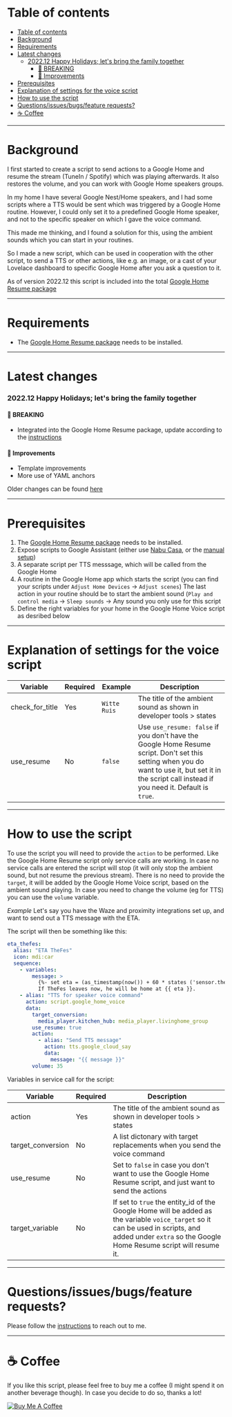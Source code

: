 # Table of contents
- [Table of contents](#table-of-contents)
- [Background](#background)
- [Requirements](#requirements)
- [Latest changes](#latest-changes)
    - [2022.12 Happy Holidays; let's bring the family together](#202212-happy-holidays-lets-bring-the-family-together)
      - [🔴 BREAKING](#-breaking)
      - [🌟 Improvements](#-improvements)
- [Prerequisites](#prerequisites)
- [Explanation of settings for the voice script](#explanation-of-settings-for-the-voice-script)
- [How to use the script](#how-to-use-the-script)
- [Questions/issues/bugs/feature requests?](#questionsissuesbugsfeature-requests)
- [☕ Coffee](#-coffee)

___

# Background
I first started to create a script to send actions to a Google Home and resume the stream (TuneIn / Spotify) which was playing afterwards. It also restores the volume, and you can work with Google Home speakers groups.

In my home I have several Google Nest/Home speakers, and I had some scripts where a TTS would be sent which was triggered by a Google Home routine. However, I could only set it to a predefined Google Home speaker, and not to the specific speaker on which I gave the voice command.

This made me thinking, and I found a solution for this, using the ambient sounds which you can start in your routines.

So I made a new script, which can be used in cooperation with the other script, to send a TTS or other actions, like e.g. an image, or a cast of your Lovelace dashboard to specific Google Home after you ask a question to it. 

As of version 2022.12 this script is included into the total [Google Home Resume package](../readme.md)

___

# Requirements

* The [Google Home Resume package](../readme.md) needs to be installed.

___

# Latest changes

### 2022.12 Happy Holidays; let's bring the family together

#### 🔴 BREAKING

* Integrated into the Google Home Resume package, update according to the [instructions](../readme.md#setup-instructions)

#### 🌟 Improvements

* Template improvements
* More use of YAML anchors

Older changes can be found [here](changelogs/changelog_google_home_voice.md)

___

# Prerequisites

1. The [Google Home Resume package](../readme.md) needs to be installed.
1. Expose scripts to Google Assistant (either use [Nabu Casa](https://www.nabucasa.com/), or the [manual setup](https://www.home-assistant.io/integrations/google_assistant/))
1. A separate script per TTS messsage, which will be called from the Google Home
1. A routine in the Google Home app which starts the script (you can find your scripts under `Adjust Home Devices` -> `Adjust scenes`) 
The last action in your routine should be to start the ambient sound (`Play and control media` -> `Sleep sounds` -> Any sound you only use for this script
1. Define the right variables for your home in the Google Home Voice script as desribed below

___

# Explanation of settings for the voice script

|Variable|Required|Example|Description|
| --- | --- | --- | --- |
|check_for_title|Yes|`Witte Ruis`|The title of the ambient sound as shown in developer tools > states |
|use_resume|No|`false`|Use `use_resume: false` if you don't have the Google Home Resume script. Don't set this setting when you do want to use it, but set it in the script call instead if you need it. Default is `true`.

___

# How to use the script

To use the script you will need to provide the `action` to be performed. Like the Google Home Resume script only service calls are working. In case no service calls are entered the script will stop (it will only stop the ambient sound, but not resume the previous stream).
There is no need to provide the `target`, it will be added by the Google Home Voice script, based on the ambient sound playing.
In case you need to change the volume (eg for TTS) you can use the `volume` variable.

*Example*
Let's say you have the Waze and proximity integrations set up, and want to send out a TTS message with the ETA.

The script will then be something like this:
```yaml
eta_thefes:
  alias: "ETA TheFes"
  icon: mdi:car
  sequence:
    - variables:
        message: >
          {%- set eta = (as_timestamp(now()) + 60 * states ('sensor.thefes_home') | float(0) | timestamp_custom('%H:%M') %}
          If TheFes leaves now, he will be home at {{ eta }}.
    - alias: "TTS for speaker voice command"
      action: script.google_home_voice
      data:
        target_conversion:
          media_player.kitchen_hub: media_player.livinghome_group
        use_resume: true
        action:
          - alias: "Send TTS message"
            action: tts.google_cloud_say
            data:
              message: "{{ message }}"
        volume: 35
```
Variables in service call for the script:

|Variable|Required|Description|
| --- | --- | --- |
|action|Yes|The title of the ambient sound as shown in developer tools > states |
|target_conversion|No|A list dictonary with target replacements when you send the voice command|
|use_resume|No|Set to `false` in case you don't want to use the Google Home Resume script, and just want to send the actions|
|target_variable|No|If set to `true` the entity_id of the Google Home will be added as the variable `voice_target` so it can be used in scripts, and added under `extra` so the Google Home Resume script will resume it.

___

# Questions/issues/bugs/feature requests?

Please follow the [instructions](../readme.md/#questionsissuesbugsfeature-requests) to reach out to me.

___

# ☕ Coffee

If you like this script, please feel free to buy me a coffee (I might spend it on another beverage though).
In case you decide to do so, thanks a lot!

<a href="https://www.buymeacoffee.com/thefes" target="_blank">![Buy Me A Coffee](https://www.buymeacoffee.com/assets/img/custom_images/orange_img.png)</a>